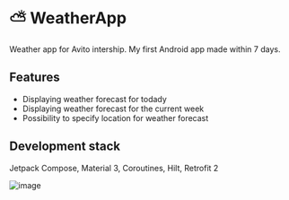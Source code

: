 # ⛅ WeatherApp
Weather app for Avito intership. 
My first Android app made within 7 days.

## Features
* Displaying weather forecast for todady
* Displaying weather forecast for the current week
* Possibility to specify location for weather forecast

## Development stack
Jetpack Compose, Material 3, Coroutines, Hilt, Retrofit 2

![image](https://github.com/Kuchibecka/WeatherApp/blob/master/weatherApp.gif)
